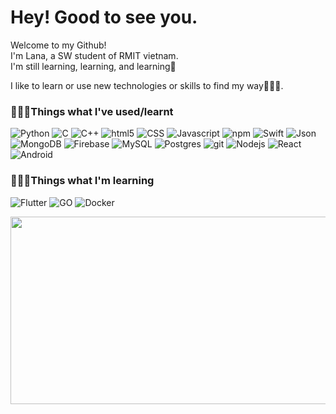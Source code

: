<h1>Hey! Good to see you.</h1>

<p>Welcome to my Github! </br> I'm Lana, a SW student of RMIT vietnam. </br> I'm still learning, learning, and learning🤪</p>
<p>I like to learn or use new technologies or skills to find my way🕵🏻‍♀️. 

<h3>🙆🏻‍♀️Things what I've used/learnt</h3>
<p>  
  <img alt="Python" src="https://img.shields.io/badge/python-3670A0?style=flat-square&logo=python&logoColor=white" />
  <img alt="C" src="https://img.shields.io/badge/C++-00599C?style=flat-square&logo=c&logoColor=white" />
  <img alt="C++" src="https://img.shields.io/badge/C++-00599C?style=flat-square&logo=C%2B%2B&logoColor=white" />
  <img alt="html5" src="https://img.shields.io/badge/-HTML5-E34F26?style=flat-square&logo=html5&logoColor=white" />
  <img alt="CSS" src="https://img.shields.io/badge/CSS-1572B6?style=flat-square&logo=html5&logoColor=white" />
  <img alt="Javascript" src="https://img.shields.io/badge/JavaScript-F7DF1E?style=flat-square&logo=javascript&logoColor=white" />
  <img alt="npm" src="https://img.shields.io/badge/-NPM-CB3837?style=flat-square&logo=npm&logoColor=white" />
  <img alt="Swift" src="https://img.shields.io/badge/Swift-F54A2A?style=flat-square&logo=swift&logoColor=white" />
  <img alt="Json" src="https://img.shields.io/badge/JSON-000?style=flat-square&logo=json&logoColor=white" />
  <img alt="MongoDB" src="https://img.shields.io/badge/-MongoDB-13aa52?style=flat-square&logo=mongodb&logoColor=white" />
  <img alt="Firebase" src="https://img.shields.io/badge/firebase-ffca28?style=flat-square&logo=firebase&logoColor=white" />
  <img alt="MySQL" src="https://img.shields.io/badge/MySQL-4479A1?style=flat-square&logo=mysql&logoColor=white" />
  <img alt="Postgres" src="https://img.shields.io/badge/Postgres-%23316192?style=flat-square&logo=postgresql&logoColor=white" />
  <img alt="git" src="https://img.shields.io/badge/-Git-F05032?style=flat-square&logo=git&logoColor=white" />
  <img alt="Nodejs" src="https://img.shields.io/badge/-Nodejs-43853d?style=flat-square&logo=Node.js&logoColor=white" />
  <img alt="React" src="https://img.shields.io/badge/-React-45b8d8?style=flat-square&logo=react&logoColor=white" />
  <img alt="Android" src="https://img.shields.io/badge/Android-3DDC84?style=flat-square&logo=android&logoColor=white" />
</p>

<h3>👩🏻‍💻Things what I'm learning</h3>
<p> 
  <img alt="Flutter" src="https://img.shields.io/badge/Flutter-02569B?style=flat-square&logo=flutter&logoColor=white" />
  <img alt="GO" src="https://img.shields.io/badge/go-%2300ADD8.svg?style=flat-square&logo=go&logoColor=white"/>
  <img alt="Docker" src="https://img.shields.io/badge/-Docker-46a2f1?style=flat-square&logo=docker&logoColor=white" />
</p>


<a href="https://www.gitanimals.org/en_US?utm_medium=image&utm_source=Lanafksk&utm_content=farm">
<img
  src="https://render.gitanimals.org/farms/Lanafksk"
  width="800"
  height="300"
/>
</a>
